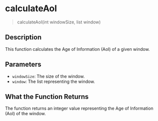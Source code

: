# calculateAoI

> calculateAoI(int windowSize, list window)


## Description

This function calculates the Age of Information (AoI) of a given window.

## Parameters

- `windowSize`: The size of the window.
- `window`: The list representing the window.

## What the Function Returns

The function returns an integer value representing the Age of Information (AoI) of the window.

